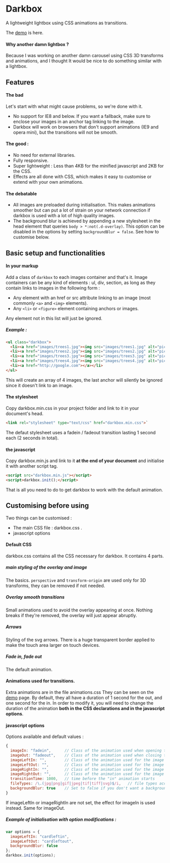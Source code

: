 # Darkbox
A lightweight lightbox using CSS animations as transitions.

The [demo](http://morisset-web.co.uk/darkbox-demo.html) is here.

#### Why another damn lightbox ?
Because I was working on another damn carousel using CSS 3D transforms and animations, and I thought It would be nice to do something similar with a lightbox.

## Features

#### The bad
Let's start with what might cause problems, so we're done with it.
* No support for IE8 and below. If you want a fallback, make sure to enclose your images in an anchor tag linking to the image.
* Darkbox will work on browsers that don't support animations (IE9 and opera mini), but the transitions will not be smooth.

#### The good :
* No need for external libraries.
* Fully responsive.
* Super lightweight : Less than 4KB for the minified javascript and 2KB for the CSS.
* Effects are all done with CSS, which makes it easy to customise or extend with your own animations.

#### The debatable
* All images are preloaded during initialisation. This makes animations smoother but can put a lot of strain on your network connection if darkbox is used with a lot of high quality images.
* The background blur is achieved by appending a new stylesheet in the head element that queries `body > *:not(.d-overlay)`. This option can be disabled in the options by setting `backgroundBlur = false`. See how to customise below.

## Basic setup and functionalities

#### In your markup
Add a class of `darkbox` to each images container and that's it. 
Image containers can be any kind of elements : ul, div, section, as long as they contain links to images in the following form :
* Any element with an href or src attribute linking to an image (most commonly `<a>` and `<img>` elements).
* Any `<li>` or `<figure>` element containing anchors or images.

Any element not in this list will just be ignored.
##### Example :
```html
<ul class="darkbox">
  <li><a href="images/trees1.jpg"><img src="images/trees1.jpg" alt="picture of trees" /></a></li>
  <li><a href="images/trees2.jpg"><img src="images/trees2.jpg" alt="picture of trees" /></a></li>
  <li><a href="images/trees3.jpg"><img src="images/trees3.jpg" alt="picture of trees" /></a></li>
  <li><a href="images/trees4.jpg"><img src="images/trees4.jpg" alt="picture of trees" /></a></li>
  <li><a href="http://google.com"></a></li>
</ul>
```
This will create an array of 4 images, the last anchor will silently be ignored since it doesn't link to an image.

#### The stylesheet
Copy darkbox.min.css in your project folder and link to it in your document's head.
```html
<link rel="stylesheet" type="text/css" href="darkbox.min.css">`
```
The defaut stylesheet uses a fadein / fadeout transition lasting 1 second each (2 seconds in total).

#### the javascript
Copy darkbox.min.js and link to it **at the end of your document** and initialise it with another script tag.
```html
<script src="darkbox.min.js"></script>
<script>darkbox.init();</script>
```

That is all you need to do to get darkbox to work with the default animation.

## Customising before using

Two things can be customised :
* The main CSS file : darkbox.css .
* javascript options

#### Default CSS
darkbox.css contains all the CSS necessary for darkbox. It contains 4 parts.

##### main styling of the overlay and image
The basics. `perspective` and `transform-origin` are used only for 3D transforms, they can be removed if not needed.

##### Overlay smooth transitions
Small animations used to avoid the overlay appearing at once. Nothing breaks if they're removed, the overlay will just appear abruptly.

##### Arrows
Styling of the svg arrows. There is a huge transparent border applied to make the touch area larger on touch devices.

##### Fade in, fade out
The default animation.

#### Animations used for transitions.

Extra animations are in the file animations.css
They can be seen on the [demo](http://morisset-web.co.uk/darkbox-demo.html) page.
By default, they all have a duration of 1 second for the out, and one second for the in. In order to modify it, you will need to change the duration of the animation **both in the CSS declarations and in the javascript options**.

#### javascript options

Options available and default values :

```javascript
{
  imageIn: "fadein",      // Class of the animation used when opening the overlay
  imageOut: "fadeout",    // Class of the animation used when closing the overlay
  imageLeftIn: "",        // Class of the animation used for the image entering the screen after the left arrow is clicked.
  imageLeftOut: "",       // Class of the animation used for the image leaving the screen after the left arrow is clicked.
  imageRightIn: "",       // Class of the animation used for the image entering the screen after the right arrow is clicked.
  imageRightOut: "",      // Class of the animation used for the image leaving the screen after the right arrow is clicked.
  transitionTime: 1000,   // time before the "in" animation starts
  fileTypes: /\.(jpg|png|gif|jpeg|tif|tiff|svg)$/i,   // file types accepted
  backgroundBlur: true    // Set to false if you don't want a backgroundBlur stylesheet appended to the head element
}
```
If imageLeftIn or imageRightIn are not set, the effect for imageIn is used instead. Same for imageOut.

##### Example of initialisation with option modifications :

```javascript
var options = {
  imageLeftIn: "cardleftin",
  imageLeftOut: "cardleftout",
  backgroundBlur: false
};
darkbox.init(options);
```



